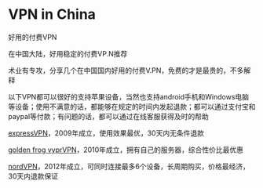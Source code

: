 # VPN in China
好用的付费VPN

在中国大陆，好用稳定的付费VP.N推荐

术业有专攻，分享几个在中国国内好用的付费V.PN，免费的才是最贵的，不多解释

以下VPN都可以很好的支持苹果设备，当然也支持android手机和Windows电脑等设备；使用不满意的话，都能够在规定的时间内发起退款；都可以通过支付宝和paypal等付款；有问题的话，都可以通过在线客服获得及时的帮助

[expressVPN](https://is.gd/yu30UW)，2009年成立，使用效果最优，30天内无条件退款

[golden frog vyprVPN](https://is.gd/mabiju)，2010年成立，拥有自己的服务器，综合性价比最优惠

[nordVPN](https://is.gd/httcnd)，2012年成立，可同时连接最多6个设备，长周期购买，价格最经济，30天内退款保证

